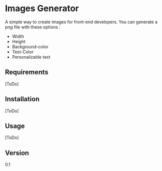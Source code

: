 Images Generator
================

A simple way to create images for front-end developers.
You can generate a png file with these options :
* Width
* Height
* Background-color
* Text-Color
* Personalizable text


Requirements
------------

[ToDo]


Installation
------------

[ToDo]


Usage
-----

[ToDo]


Version
-------

0.1